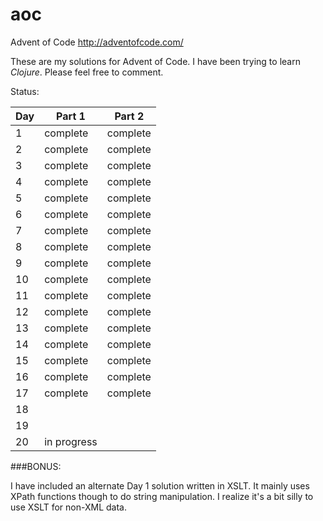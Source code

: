 # aoc
Advent of Code  http://adventofcode.com/


These are my solutions for Advent of Code. I have been trying to learn _Clojure_. Please feel free to comment.


Status:

Day    |  Part 1     | Part 2
------ | ----------- | -----------
1      | complete    | complete
2      | complete    | complete
3      | complete    | complete
4      | complete    | complete
5      | complete    | complete
6      | complete    | complete
7      | complete    | complete
8      | complete    | complete
9      | complete    | complete
10     | complete    | complete
11     | complete    | complete
12     | complete    | complete
13     | complete    | complete
14     | complete    | complete
15     | complete    | complete
16     | complete    | complete
17     | complete    | complete
18     |             |
19     |             |
20     | in progress | 

###BONUS:

I have included an alternate Day 1 solution written in XSLT. It mainly uses XPath functions though to do string manipulation. I realize it's a bit silly to use XSLT for non-XML data.
